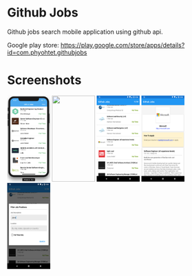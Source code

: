 # Github Jobs

Github jobs search mobile application using github api.

Google play store: https://play.google.com/store/apps/details?id=com.phyohtet.githubjobs

# Screenshots

<img src="Screenshots/ios-githubjobs-list.png"  width="100" height="200">
<img src="Screenshots/ios-githubjobs-detail.png"  width="100" height="200">
<img src="Screenshots/android-githubjobs-list.png"  width="100" height="200">
<img src="Screenshots/android-githubjobs-detail.png"  width="100" height="200">
<img src="Screenshots/android-githubjobs-filter.png"  width="100" height="200">
